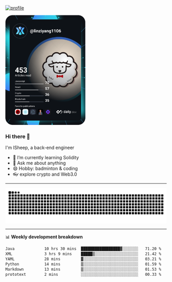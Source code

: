 [![profile](https://user-images.githubusercontent.com/54968314/208005045-e4b42f3b-833d-4242-bfcc-e764865553a2.svg)](https://www.calligrapher.ai/)

<a href="https://app.daily.dev/linziyang1106"><img src="/devcard.png" width="250" alt="ISheep's Dev Card"/></a>

### Hi there 🐏

I'm ISheep, a back-end engineer

- 🔭 I’m currently learning Solidity
- 💬 Ask me about anything
- 😄 Hobby: badminton & coding
- 👓 explore crypto and Web3.0

-------

![](https://raw.githubusercontent.com/ISheepp/ISheepp/output/github-contribution-grid-snake.svg)

-------

📊 **Weekly development breakdown**
<!--START_SECTION:waka-->

```text
Java             10 hrs 30 mins  █████████████████▓░░░░░░░   71.20 %
XML              3 hrs 9 mins    █████▒░░░░░░░░░░░░░░░░░░░   21.42 %
YAML             28 mins         ▓░░░░░░░░░░░░░░░░░░░░░░░░   03.21 %
Python           14 mins         ▒░░░░░░░░░░░░░░░░░░░░░░░░   01.59 %
Markdown         13 mins         ▒░░░░░░░░░░░░░░░░░░░░░░░░   01.53 %
prototext        2 mins          ░░░░░░░░░░░░░░░░░░░░░░░░░   00.33 %
```

<!--END_SECTION:waka-->
